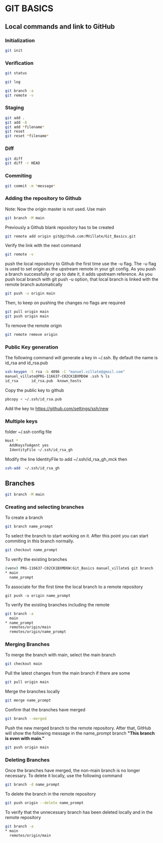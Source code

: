 # GIT BASICS

## Local commands and link to GitHub

### Initialization

```bash
git init
```

### Verification

```bash
git status
```

```bash
git log
```

```bash
git branch -a
git remote -v
```

### Staging

```bash
git add .
git add -A
git add *filename*
git reset
git reset *filename*
```

### Diff

```bash
git diff
git diff -r HEAD
```

### Commiting

```bash
git commit -m *message*
```

### Adding the repository to Github

Note: Now the origin master is not used. Use main

```bash
git branch -M main
```

Previously a Github blank repository has to be created

```bash
git remote add origin git@github.com:MVillate/Git_Basics.git
```

Verify the link with the next command

```bash
git remote -v
```

push the local repository to Github the first time use the -u flag. The -u flag is used to set origin as the upstream remote in your git config. As you push a branch successfully or up to date it, it adds upstream reference. As you push local branch with git push -u option, that local branch is linked with the remote branch automatically

```bash
git push -u origin main
```

Then, to keep on pushing the changes no flags are required

```bash
git pull origin main
git push origin main
```

To remove the remote origin

```bash
git remote remove origin
```

### Public Key generation

The following command will generate a key in ~/.ssh. By default the name is id_rsa and id_rsa.pub

```bash
ssh-keygen -t rsa -b 4096 -C "manuel.villate@gmail.com"
manuel_villate@PRG-116637-C02CK1BXMD6W .ssh % ls
id_rsa		id_rsa.pub	known_hosts
```

Copy the public key to github

```bash
pbcopy < ~/.ssh/id_rsa.pub
```

Add the key to https://github.com/settings/ssh/new

### Multiple keys

folder ~/.ssh config file

```bash
Host *
  AddKeysToAgent yes
  IdentityFile ~/.ssh/id_rsa_gh
```

Modify the line IdentityFile to add ~/.ssh/id_rsa_gh_mck then 

```bash
ssh-add  ~/.ssh/id_rsa_gh
```

## Branches

```bash
git branch -M main
```

### Creating and selecting branches

To create a branch

```bash
git branch name_prompt
```

To select the branch to start working on it. After this point you can start commiting in this branch normally.

```bash
git checkout name_prompt
```

To verify the existing branches

```bash
(venv) PRG-116637-C02CK1BXMD6W:Git_Basics manuel_villate$ git branch
* main
  name_prompt
```

To associate for the first time the local branch to a remote repository
```
git push -u origin name_prompt
```

To verify the existing branches including the remote

```bash
git branch -a
  main
* name_prompt
  remotes/origin/main
  remotes/origin/name_prompt
```

### Merging Branches

To merge the branch with main, select the main branch

```bash
git checkout main
```

Pull the latest changes from the main branch if there are some

```bash
git pull origin main
```

Merge the branches locally

```bash
git merge name_prompt
```

Confirm that the branches have merged

```bash
git branch --merged
```

Push the new merged branch to the remote repository. After that, GitHub will show the following message in the name_prompt branch **"This branch is even with main."**

```bash
git push origin main
```

### Deleting Branches

Once the branches have merged, the non-main branch is no longer necessary. To delete it locally, use the following command

```bash
git branch -d name_prompt
```

To delete the branch in the remote repository

```bash
git push origin --delete name_prompt
```

To verify that the unnecessary branch has been deleted locally and in the remote repository

```bash
git branch -a
* main
  remotes/origin/main
```
